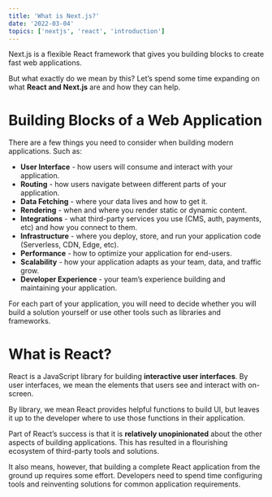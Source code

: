 ```yaml
---
title: 'What is Next.js?'
date: '2022-03-04'
topics: ['nextjs', 'react', 'introduction']
---
```


Next.js is a flexible React framework that gives you building blocks to create fast web applications.

But what exactly do we mean by this? Let’s spend some time expanding on what **React and Next.js** are and how they can help.

# Building Blocks of a Web Application
There are a few things you need to consider when building modern applications. Such as:

- **User Interface** - how users will consume and interact with your application.
- **Routing** - how users navigate between different parts of your application.
- **Data Fetching** - where your data lives and how to get it.
- **Rendering** - when and where you render static or dynamic content.
- **Integrations** - what third-party services you use (CMS, auth, payments, etc) and how you connect to them.
- **Infrastructure** - where you deploy, store, and run your application code (Serverless, CDN, Edge, etc).
- **Performance** - how to optimize your application for end-users.
- **Scalability** - how your application adapts as your team, data, and traffic grow.
- **Developer Experience** - your team’s experience building and maintaining your application.
  
For each part of your application, you will need to decide whether you will build a solution yourself or use other tools such as libraries and frameworks.

# What is React?
React is a JavaScript library for building **interactive user interfaces**. By user interfaces, we mean the elements that users see and interact with on-screen.

By library, we mean React provides helpful functions to build UI, but leaves it up to the developer where to use those functions in their application.

Part of React’s success is that it is **relatively unopinionated** about the other aspects of building applications. This has resulted in a flourishing ecosystem of third-party tools and solutions.

It also means, however, that building a complete React application from the ground up requires some effort. Developers need to spend time configuring tools and reinventing solutions for common application requirements.